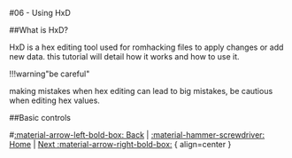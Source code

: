 #06 - Using HxD

##What is HxD?
   
HxD is a hex editing tool used for romhacking files to apply changes or add new data. this tutorial will detail how it works and how to use it.

!!!warning"be careful"

   making mistakes when hex editing can lead to big mistakes, be cautious when editing hex values.
   
##Basic controls 

#[:material-arrow-left-bold-box: Back](05_SZP_Files.md) | [:material-hammer-screwdriver: Home](https://www.lbmwiki.net/tutorials) | [Next :material-arrow-right-bold-box:](07_TBD.md) { align=center }
